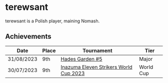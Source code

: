 # terewsant

terewsant is a Polish player, maining Nomash.

## Achievements

|Date|Place|Tournament|Tier|
|-|-|-|-|
| 31/08/2023 | 9th | [Hades Garden #5](../..//tournaments/hg/hg5.md) | Major |
| 30/07/2023 | 9th | [Inazuma Eleven Strikers World Cup 2023](../..//tournaments/worldcup23.md) | World Cup |
